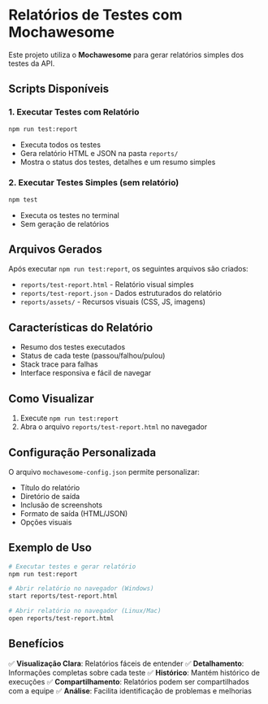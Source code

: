 # Relatórios de Testes com Mochawesome

Este projeto utiliza o **Mochawesome** para gerar relatórios simples dos testes da API.

## Scripts Disponíveis

### 1. Executar Testes com Relatório
```bash
npm run test:report
```
- Executa todos os testes
- Gera relatório HTML e JSON na pasta `reports/`
- Mostra o status dos testes, detalhes e um resumo simples

### 2. Executar Testes Simples (sem relatório)
```bash
npm test
```
- Executa os testes no terminal
- Sem geração de relatórios

## Arquivos Gerados

Após executar `npm run test:report`, os seguintes arquivos são criados:

- `reports/test-report.html` - Relatório visual simples
- `reports/test-report.json` - Dados estruturados do relatório
- `reports/assets/` - Recursos visuais (CSS, JS, imagens)

## Características do Relatório

- Resumo dos testes executados
- Status de cada teste (passou/falhou/pulou)
- Stack trace para falhas
- Interface responsiva e fácil de navegar

## Como Visualizar

1. Execute `npm run test:report`
2. Abra o arquivo `reports/test-report.html` no navegador

## Configuração Personalizada

O arquivo `mochawesome-config.json` permite personalizar:
- Título do relatório
- Diretório de saída
- Inclusão de screenshots
- Formato de saída (HTML/JSON)
- Opções visuais

## Exemplo de Uso

```bash
# Executar testes e gerar relatório
npm run test:report

# Abrir relatório no navegador (Windows)
start reports/test-report.html

# Abrir relatório no navegador (Linux/Mac)
open reports/test-report.html
```

## Benefícios

✅ **Visualização Clara**: Relatórios fáceis de entender
✅ **Detalhamento**: Informações completas sobre cada teste
✅ **Histórico**: Mantém histórico de execuções
✅ **Compartilhamento**: Relatórios podem ser compartilhados com a equipe
✅ **Análise**: Facilita identificação de problemas e melhorias 